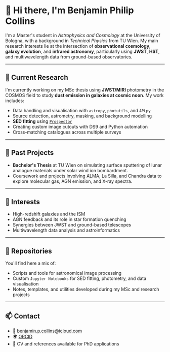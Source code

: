 # 👋 Hi there, I'm Benjamin Philip Collins

I'm a Master's student in *Astrophysics and Cosmology* at the University of Bologna, with a background in *Technical Physics* from TU Wien. My main research interests lie at the intersection of **observational cosmology**, **galaxy evolution**, and **infrared astronomy**, particularly using **JWST**, **HST**, and multiwavelength data from ground-based observatories.

---

## 🔭 Current Research

I'm currently working on my MSc thesis using **JWST/MIRI** photometry in the COSMOS field to study **dust emission in galaxies at cosmic noon**. My work includes:

- Data handling and visualisation with `astropy`, `photutils`, and `APLpy`
- Source detection, astrometry, masking, and background modelling
- **SED fitting** using [`Prospector`](https://prospect.readthedocs.io/en/latest/)
- Creating custom image cutouts with DS9 and Python automation
- Cross-matching catalogues across multiple surveys

---

## 🔬 Past Projects

- **Bachelor's Thesis** at TU Wien on simulating surface sputtering of lunar analogue materials under solar wind ion bombardment.
- Coursework and projects involving ALMA, La Silla, and Chandra data to explore molecular gas, AGN emission, and X-ray spectra.

---

## 🌌 Interests

- High-redshift galaxies and the ISM
- AGN feedback and its role in star formation quenching
- Synergies between JWST and ground-based telescopes
- Multiwavelength data analysis and astroinformatics

---

## 📂 Repositories

You'll find here a mix of:
- Scripts and tools for astronomical image processing
- Custom `Jupyter Notebooks` for SED fitting, photometry, and data visualisation
- Notes, templates, and utilities developed during my MSc and research projects

---

## 📫 Contact

- 📧 benjamin.p.collins@icloud.com  
- 🌍 [ORCID](https://orcid.org/0009-0005-9328-6283)
- 💼 CV and references available for PhD applications


